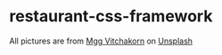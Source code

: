 # restaurant-css-framework

All pictures are from [Mgg Vitchakorn](https://unsplash.com/@mggbox) on [Unsplash](https://unsplash.com/)
